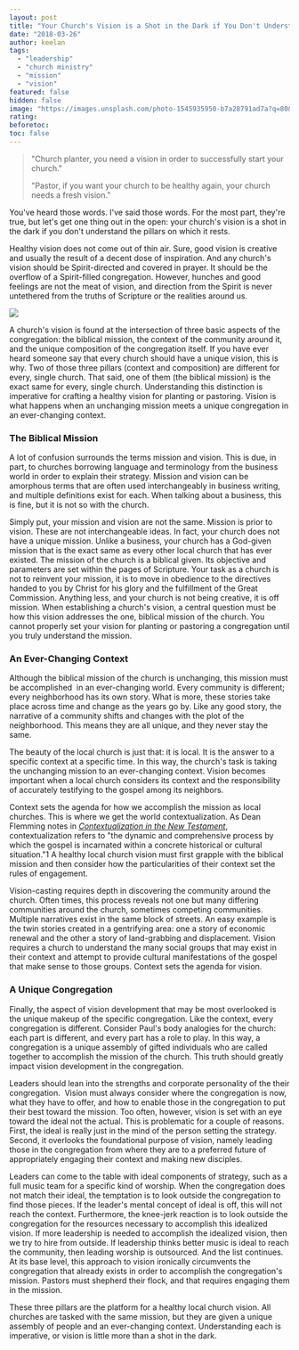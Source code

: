 ```yaml
---
layout: post
title: "Your Church's Vision is a Shot in the Dark if You Don't Understand Three Things"
date: "2018-03-26"
author: keelan
tags: 
  - "leadership"
  - "church ministry"
  - "mission"
  - "vision"
featured: false
hidden: false
image: "https://images.unsplash.com/photo-1545935950-b7a28791ad7a?q=80&w=1470&auto=format&fit=crop&ixlib=rb-4.0.3&ixid=M3wxMjA3fDB8MHxwaG90by1wYWdlfHx8fGVufDB8fHx8fA%3D%3D"
rating:
beforetoc:
toc: false
---
```


> "Church planter, you need a vision in order to successfully start your church."
> 
> "Pastor, if you want your church to be healthy again, your church needs a fresh vision."

You've heard those words. I've said those words. For the most part, they're true, but let's get one thing out in the open: your church's vision is a shot in the dark if you don't understand the pillars on which it rests.

Healthy vision does not come out of thin air. Sure, good vision is creative and usually the result of a decent dose of inspiration. And any church's vision should be Spirit-directed and covered in prayer. It should be the overflow of a Spirit-filled congregation. However, hunches and good feelings are not the meat of vision, and direction from the Spirit is never untethered from the truths of Scripture or the realities around us.

[![](images/1e5bf-vision-venn-e1522097985245.png)](http://blog.keelancook.com/wp-content/uploads/2018/03/Vision-Venn.png)

A church's vision is found at the intersection of three basic aspects of the congregation: the biblical mission, the context of the community around it, and the unique composition of the congregation itself. If you have ever heard someone say that every church should have a unique vision, this is why. Two of those three pillars (context and composition) are different for every, single church. That said, one of them (the biblical mission) is the exact same for every, single church. Understanding this distinction is imperative for crafting a healthy vision for planting or pastoring. Vision is what happens when an unchanging mission meets a unique congregation in an ever-changing context.

### The Biblical Mission

A lot of confusion surrounds the terms mission and vision. This is due, in part, to churches borrowing language and terminology from the business world in order to explain their strategy. Mission and vision can be amorphous terms that are often used interchangeably in business writing, and multiple definitions exist for each. When talking about a business, this is fine, but it is not so with the church.

Simply put, your mission and vision are not the same. Mission is prior to vision. These are not interchangeable ideas. In fact, your church does not have a unique mission. Unlike a business, your church has a God-given mission that is the exact same as every other local church that has ever existed. The mission of the church is a biblical given. Its objective and parameters are set within the pages of Scripture. Your task as a church is not to reinvent your mission, it is to move in obedience to the directives handed to you by Christ for his glory and the fulfillment of the Great Commission. Anything less, and your church is not being creative, it is off mission. When establishing a church's vision, a central question must be how this vision addresses the one, biblical mission of the church. You cannot properly set your vision for planting or pastoring a congregation until you truly understand the mission.

### An Ever-Changing Context

Although the biblical mission of the church is unchanging, this mission must be accomplished  in an ever-changing world. Every community is different; every neighborhood has its own story. What is more, these stories take place across time and change as the years go by. Like any good story, the narrative of a community shifts and changes with the plot of the neighborhood. This means they are all unique, and they never stay the same.

The beauty of the local church is just that: it is local. It is the answer to a specific context at a specific time. In this way, the church's task is taking the unchanging mission to an ever-changing context. Vision becomes important when a local church considers its context and the responsibility of accurately testifying to the gospel among its neighbors.

Context sets the agenda for how we accomplish the mission as local churches. This is where we get the world contextualization. As Dean Flemming notes in _[Contextualization in the New Testament](https://amzn.to/2VyGVsH)_, contextualization refers to "the dynamic and comprehensive process by which the gospel is incarnated within a concrete historical or cultural situation."1 A healthy local church vision must first grapple with the biblical mission and then consider how the particularities of their context set the rules of engagement.

Vision-casting requires depth in discovering the community around the church. Often times, this process reveals not one but many differing communities around the church, sometimes competing communities. Multiple narratives exist in the same block of streets. An easy example is the twin stories created in a gentrifying area: one a story of economic renewal and the other a story of land-grabbing and displacement. Vision requires a church to understand the many social groups that may exist in their context and attempt to provide cultural manifestations of the gospel that make sense to those groups. Context sets the agenda for vision.

### A Unique Congregation

Finally, the aspect of vision development that may be most overlooked is the unique makeup of the specific congregation. Like the context, every congregation is different. Consider Paul's body analogies for the church: each part is different, and every part has a role to play. In this way, a congregation is a unique assembly of gifted individuals who are called together to accomplish the mission of the church. This truth should greatly impact vision development in the congregation.

Leaders should lean into the strengths and corporate personality of the their congregation.  Vision must always consider where the congregation is now, what they have to offer, and how to enable those in the congregation to put their best toward the mission. Too often, however, vision is set with an eye toward the ideal not the actual. This is problematic for a couple of reasons. First, the ideal is really just in the mind of the person setting the strategy. Second, it overlooks the foundational purpose of vision, namely leading those in the congregation from where they are to a preferred future of appropriately engaging their context and making new disciples.

Leaders can come to the table with ideal components of strategy, such as a full music team for a specific kind of worship. When the congregation does not match their ideal, the temptation is to look outside the congregation to find those pieces. If the leader's mental concept of ideal is off, this will not reach the context. Furthermore, the knee-jerk reaction is to look outside the congregation for the resources necessary to accomplish this idealized vision. If more leadership is needed to accomplish the idealized vision, then we try to hire from outside. If leadership thinks better music is ideal to reach the community, then leading worship is outsourced. And the list continues. At its base level, this approach to vision ironically circumvents the congregation that already exists in order to accomplish the congregation's mission. Pastors must shepherd their flock, and that requires engaging them in the mission.

These three pillars are the platform for a healthy local church vision. All churches are tasked with the same mission, but they are given a unique assembly of people and an ever-changing context. Understanding each is imperative, or vision is little more than a shot in the dark.